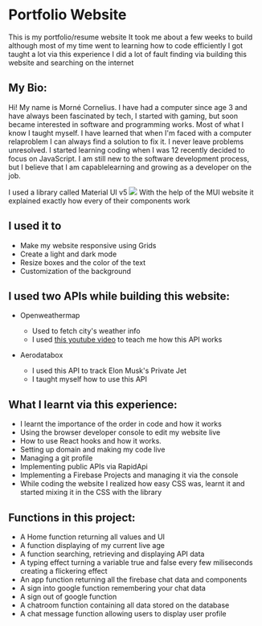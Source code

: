 <h1>Portfolio Website </h1>

   This is my portfolio/resume website
   It took me about a few weeks to build although most of my time went to learning how to code efficiently
   I got taught a lot via this experience
   I did a lot of fault finding via building this website and searching on the internet

## My Bio:
Hi! My name is Morné Cornelius. I have had a
computer since age 3 and have always been fascinated by tech, I
started with gaming, but soon became interested in software
and programming works. Most of what I know I taught myself. I
have learned that when I'm faced with a computer relaproblem
I can always find a solution to fix it. I never leave problems
unresolved. I started learning coding when I was 12 recently
decided to focus on JavaScript. I am still new to the software
development process, but I believe that I am capablelearning
and growing as a developer on the job.

I used a library called Material UI v5 <img src="https://img.shields.io/badge/Material%20UI-007FFF?style=for-the-badge&logo=mui&logoColor=white"/>
With the help of the MUI website it explained exactly how every of their components work

## I used it to

   - Make my website responsive using Grids
   - Create a light and dark mode
   - Resize boxes and the color of the text
   - Customization of the background

## I used two APIs while building this website:

 - Openweathermap
    - Used to fetch city's weather info
    - I used [this youtube video](https://www.youtube.com/watch?v=WZNG8UomjSI) to teach me how this API works

 - Aerodatabox
    - I used this API to track Elon Musk's Private Jet 
    - I taught myself how to use this API

## What I learnt via this experience:
- I learnt the importance of the order in code and how it works
- Using the browser developer console to edit my website live
- How to use React hooks and how it works.
- Setting up domain and making my code live
- Managing a git profile
- Implementing public APIs via RapidApi
- Implementing a Firebase Projects and managing it via the console
- While coding the website I realized how easy CSS was, learnt it and started mixing it in the CSS with the library

## Functions in this project: 
- A Home function returning all values and UI
- A function displaying of my current live age
- A function searching, retrieving and displaying API data
- A typing effect turning a variable true and false every few miliseconds creating a flickering effect
- An app function returning all the firebase chat data and components
- A sign into google function remembering your chat data
- A sign out of google function
- A chatroom function containing all data stored on the database
- A chat message function allowing users to display user profile 
